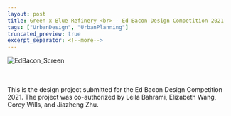 ```yaml
---
layout: post
title: Green x Blue Refinery <br>-- Ed Bacon Design Competition 2021
tags: ["UrbanDesign", "UrbanPlanning"]
truncated_preview: true
excerpt_separator: <!--more-->
---
```

<img src="{{site.baseurl | prepend: site.url}}/portfolio/image/EdBacon/EdBacon_Screen.png" alt="EdBacon_Screen"/> <br>

<br>
<br>

<div class="message">
  This is the design project submitted for the Ed Bacon Design Competition 2021. The project was 
  co-authorized by Leila Bahrami, Elizabeth Wang, Corey Wills, and Jiazheng Zhu. <br>
</div>
